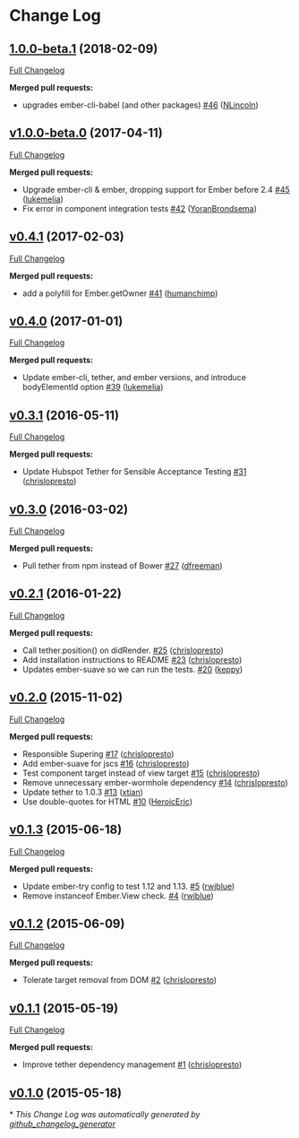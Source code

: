 # Change Log

## [1.0.0-beta.1](https://github.com/yapplabs/ember-tether/tree/1.0.0-beta.1) (2018-02-09)
[Full Changelog](https://github.com/yapplabs/ember-tether/compare/v1.0.0-beta.0...1.0.0-beta.1)

**Merged pull requests:**

- upgrades ember-cli-babel \(and other packages\) [\#46](https://github.com/yapplabs/ember-tether/pull/46) ([NLincoln](https://github.com/NLincoln))

## [v1.0.0-beta.0](https://github.com/yapplabs/ember-tether/tree/v1.0.0-beta.0) (2017-04-11)
[Full Changelog](https://github.com/yapplabs/ember-tether/compare/v0.4.1...v1.0.0-beta.0)

**Merged pull requests:**

- Upgrade ember-cli & ember, dropping support for Ember before 2.4 [\#45](https://github.com/yapplabs/ember-tether/pull/45) ([lukemelia](https://github.com/lukemelia))
- Fix error in component integration tests [\#42](https://github.com/yapplabs/ember-tether/pull/42) ([YoranBrondsema](https://github.com/YoranBrondsema))

## [v0.4.1](https://github.com/yapplabs/ember-tether/tree/v0.4.1) (2017-02-03)
[Full Changelog](https://github.com/yapplabs/ember-tether/compare/v0.4.0...v0.4.1)

**Merged pull requests:**

- add a polyfill for Ember.getOwner [\#41](https://github.com/yapplabs/ember-tether/pull/41) ([humanchimp](https://github.com/humanchimp))

## [v0.4.0](https://github.com/yapplabs/ember-tether/tree/v0.4.0) (2017-01-01)
[Full Changelog](https://github.com/yapplabs/ember-tether/compare/v0.3.1...v0.4.0)

**Merged pull requests:**

- Update ember-cli, tether, and ember versions, and introduce bodyElementId option [\#39](https://github.com/yapplabs/ember-tether/pull/39) ([lukemelia](https://github.com/lukemelia))

## [v0.3.1](https://github.com/yapplabs/ember-tether/tree/v0.3.1) (2016-05-11)
[Full Changelog](https://github.com/yapplabs/ember-tether/compare/v0.3.0...v0.3.1)

**Merged pull requests:**

- Update Hubspot Tether for Sensible Acceptance Testing [\#31](https://github.com/yapplabs/ember-tether/pull/31) ([chrislopresto](https://github.com/chrislopresto))

## [v0.3.0](https://github.com/yapplabs/ember-tether/tree/v0.3.0) (2016-03-02)
[Full Changelog](https://github.com/yapplabs/ember-tether/compare/v0.2.1...v0.3.0)

**Merged pull requests:**

- Pull tether from npm instead of Bower [\#27](https://github.com/yapplabs/ember-tether/pull/27) ([dfreeman](https://github.com/dfreeman))

## [v0.2.1](https://github.com/yapplabs/ember-tether/tree/v0.2.1) (2016-01-22)
[Full Changelog](https://github.com/yapplabs/ember-tether/compare/v0.2.0...v0.2.1)

**Merged pull requests:**

- Call tether.position\(\) on didRender. [\#25](https://github.com/yapplabs/ember-tether/pull/25) ([chrislopresto](https://github.com/chrislopresto))
- Add installation instructions to README [\#23](https://github.com/yapplabs/ember-tether/pull/23) ([chrislopresto](https://github.com/chrislopresto))
- Updates ember-suave so we can run the tests. [\#20](https://github.com/yapplabs/ember-tether/pull/20) ([keppy](https://github.com/keppy))

## [v0.2.0](https://github.com/yapplabs/ember-tether/tree/v0.2.0) (2015-11-02)
[Full Changelog](https://github.com/yapplabs/ember-tether/compare/v0.1.3...v0.2.0)

**Merged pull requests:**

- Responsible Supering [\#17](https://github.com/yapplabs/ember-tether/pull/17) ([chrislopresto](https://github.com/chrislopresto))
- Add ember-suave for jscs [\#16](https://github.com/yapplabs/ember-tether/pull/16) ([chrislopresto](https://github.com/chrislopresto))
- Test component target instead of view target [\#15](https://github.com/yapplabs/ember-tether/pull/15) ([chrislopresto](https://github.com/chrislopresto))
- Remove unnecessary ember-wormhole dependency [\#14](https://github.com/yapplabs/ember-tether/pull/14) ([chrislopresto](https://github.com/chrislopresto))
- Update tether to 1.0.3 [\#13](https://github.com/yapplabs/ember-tether/pull/13) ([xtian](https://github.com/xtian))
- Use double-quotes for HTML [\#10](https://github.com/yapplabs/ember-tether/pull/10) ([HeroicEric](https://github.com/HeroicEric))

## [v0.1.3](https://github.com/yapplabs/ember-tether/tree/v0.1.3) (2015-06-18)
[Full Changelog](https://github.com/yapplabs/ember-tether/compare/v0.1.2...v0.1.3)

**Merged pull requests:**

- Update ember-try config to test 1.12 and 1.13. [\#5](https://github.com/yapplabs/ember-tether/pull/5) ([rwjblue](https://github.com/rwjblue))
- Remove instanceof Ember.View check. [\#4](https://github.com/yapplabs/ember-tether/pull/4) ([rwjblue](https://github.com/rwjblue))

## [v0.1.2](https://github.com/yapplabs/ember-tether/tree/v0.1.2) (2015-06-09)
[Full Changelog](https://github.com/yapplabs/ember-tether/compare/v0.1.1...v0.1.2)

**Merged pull requests:**

- Tolerate target removal from DOM [\#2](https://github.com/yapplabs/ember-tether/pull/2) ([chrislopresto](https://github.com/chrislopresto))

## [v0.1.1](https://github.com/yapplabs/ember-tether/tree/v0.1.1) (2015-05-19)
[Full Changelog](https://github.com/yapplabs/ember-tether/compare/v0.1.0...v0.1.1)

**Merged pull requests:**

- Improve tether dependency management [\#1](https://github.com/yapplabs/ember-tether/pull/1) ([chrislopresto](https://github.com/chrislopresto))

## [v0.1.0](https://github.com/yapplabs/ember-tether/tree/v0.1.0) (2015-05-18)


\* *This Change Log was automatically generated by [github_changelog_generator](https://github.com/skywinder/Github-Changelog-Generator)*